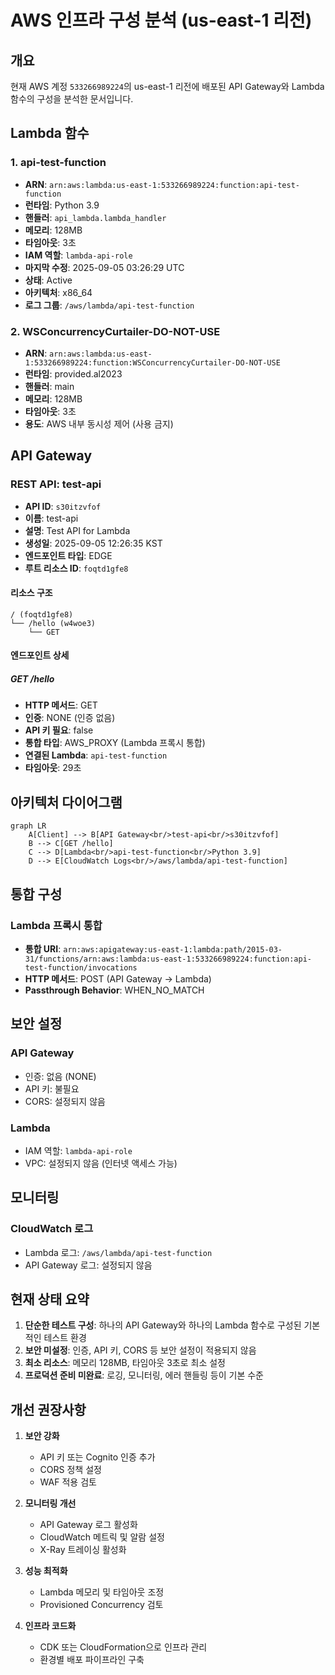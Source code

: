 # AWS 인프라 구성 분석 (us-east-1 리전)

## 개요
현재 AWS 계정 `533266989224`의 us-east-1 리전에 배포된 API Gateway와 Lambda 함수의 구성을 분석한 문서입니다.

## Lambda 함수

### 1. api-test-function
- **ARN**: `arn:aws:lambda:us-east-1:533266989224:function:api-test-function`
- **런타임**: Python 3.9
- **핸들러**: `api_lambda.lambda_handler`
- **메모리**: 128MB
- **타임아웃**: 3초
- **IAM 역할**: `lambda-api-role`
- **마지막 수정**: 2025-09-05 03:26:29 UTC
- **상태**: Active
- **아키텍처**: x86_64
- **로그 그룹**: `/aws/lambda/api-test-function`

### 2. WSConcurrencyCurtailer-DO-NOT-USE
- **ARN**: `arn:aws:lambda:us-east-1:533266989224:function:WSConcurrencyCurtailer-DO-NOT-USE`
- **런타임**: provided.al2023
- **핸들러**: main
- **메모리**: 128MB
- **타임아웃**: 3초
- **용도**: AWS 내부 동시성 제어 (사용 금지)

## API Gateway

### REST API: test-api
- **API ID**: `s30itzvfof`
- **이름**: test-api
- **설명**: Test API for Lambda
- **생성일**: 2025-09-05 12:26:35 KST
- **엔드포인트 타입**: EDGE
- **루트 리소스 ID**: `foqtd1gfe8`

#### 리소스 구조
```
/ (foqtd1gfe8)
└── /hello (w4woe3)
    └── GET
```

#### 엔드포인트 상세

##### GET /hello
- **HTTP 메서드**: GET
- **인증**: NONE (인증 없음)
- **API 키 필요**: false
- **통합 타입**: AWS_PROXY (Lambda 프록시 통합)
- **연결된 Lambda**: `api-test-function`
- **타임아웃**: 29초

## 아키텍처 다이어그램

```mermaid
graph LR
    A[Client] --> B[API Gateway<br/>test-api<br/>s30itzvfof]
    B --> C[GET /hello]
    C --> D[Lambda<br/>api-test-function<br/>Python 3.9]
    D --> E[CloudWatch Logs<br/>/aws/lambda/api-test-function]
```

## 통합 구성

### Lambda 프록시 통합
- **통합 URI**: `arn:aws:apigateway:us-east-1:lambda:path/2015-03-31/functions/arn:aws:lambda:us-east-1:533266989224:function:api-test-function/invocations`
- **HTTP 메서드**: POST (API Gateway → Lambda)
- **Passthrough Behavior**: WHEN_NO_MATCH

## 보안 설정

### API Gateway
- 인증: 없음 (NONE)
- API 키: 불필요
- CORS: 설정되지 않음

### Lambda
- IAM 역할: `lambda-api-role`
- VPC: 설정되지 않음 (인터넷 액세스 가능)

## 모니터링

### CloudWatch 로그
- Lambda 로그: `/aws/lambda/api-test-function`
- API Gateway 로그: 설정되지 않음

## 현재 상태 요약

1. **단순한 테스트 구성**: 하나의 API Gateway와 하나의 Lambda 함수로 구성된 기본적인 테스트 환경
2. **보안 미설정**: 인증, API 키, CORS 등 보안 설정이 적용되지 않음
3. **최소 리소스**: 메모리 128MB, 타임아웃 3초로 최소 설정
4. **프로덕션 준비 미완료**: 로깅, 모니터링, 에러 핸들링 등이 기본 수준

## 개선 권장사항

1. **보안 강화**
   - API 키 또는 Cognito 인증 추가
   - CORS 정책 설정
   - WAF 적용 검토

2. **모니터링 개선**
   - API Gateway 로그 활성화
   - CloudWatch 메트릭 및 알람 설정
   - X-Ray 트레이싱 활성화

3. **성능 최적화**
   - Lambda 메모리 및 타임아웃 조정
   - Provisioned Concurrency 검토

4. **인프라 코드화**
   - CDK 또는 CloudFormation으로 인프라 관리
   - 환경별 배포 파이프라인 구축
